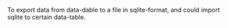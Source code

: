 To export data from data-dable to a file in sqlite-format,
and could import sqlite to certain data-table.